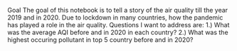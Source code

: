 Goal
The goal of this notebook is to tell a story of the air quality till the year 2019 and in 2020. Due to lockdown in many countries, how the pandemic has played a role in the air quality.
Questions I want to address are:
1.) What was the average AQI before and in 2020 in each country?
2.) What was the highest occuring pollutant in top 5 country before and in 2020?
